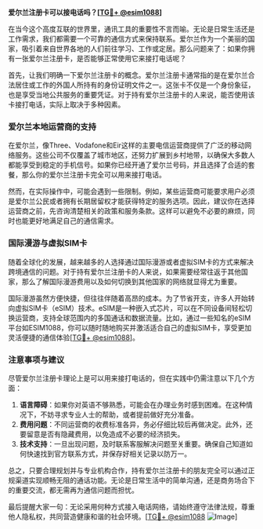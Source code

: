 **爱尔兰注册卡可以接电话吗？[[TG💪+ @esim1088](https://t.me/s/esim1088)]**

在当今这个高度互联的世界里，通讯工具的重要性不言而喻。无论是日常生活还是工作需求，我们都需要一个可靠的通信方式来保持联系。爱尔兰作为一个美丽的国家，吸引着来自世界各地的人们前往学习、工作或定居。那么问题来了：如果你拥有一张爱尔兰注册卡，是否能够正常使用它来接打电话呢？

首先，让我们明确一下爱尔兰注册卡的概念。爱尔兰注册卡通常指的是在爱尔兰合法居住或工作的外国人所持有的身份证明文件之一。这张卡不仅是一个身份象征，也是享受当地公共服务的重要凭证。对于持有爱尔兰注册卡的人来说，能否使用该卡接打电话，实际上取决于多种因素。

### 爱尔兰本地运营商的支持

在爱尔兰，像Three、Vodafone和Eir这样的主要电信运营商提供了广泛的移动网络服务。这些公司不仅覆盖了城市地区，还努力扩展到乡村地带，以确保大多数人都能享受到稳定的手机信号。如果你已经开通了爱尔兰号码，并且选择了合适的套餐，那么你的爱尔兰注册卡完全可以用来接打电话。

然而，在实际操作中，可能会遇到一些限制。例如，某些运营商可能要求用户必须是爱尔兰公民或者拥有长期居留权才能获得特定的服务选项。因此，建议你在选择运营商之前，先咨询清楚相关的政策和服务条款。这样可以避免不必要的麻烦，同时也能更好地满足自己的通信需求。

### 国际漫游与虚拟SIM卡

随着全球化的发展，越来越多的人选择通过国际漫游或者虚拟SIM卡的方式来解决跨境通信的问题。对于持有爱尔兰注册卡的人来说，如果需要经常往返于其他国家，那么了解国际漫游费用以及如何切换到其他国家的网络就显得尤为重要。

国际漫游虽然方便快捷，但往往伴随着高昂的成本。为了节省开支，许多人开始转向虚拟SIM卡（eSIM）技术。eSIM是一种嵌入式芯片，可以在不同设备间轻松切换运营商，支持全球范围内的多国通话和数据流量。比如，通过一些知名的eSIM平台如ESIM1088，你可以随时随地购买并激活适合自己的虚拟SIM卡，享受更加灵活便捷的通信体验[[TG💪+ @esim1088](https://t.me/s/esim1088)]。

### 注意事项与建议

尽管爱尔兰注册卡理论上是可以用来接打电话的，但在实践中仍需注意以下几个方面：

1. **语言障碍**：如果你对英语不够熟悉，可能会在办理业务时感到困难。在这种情况下，不妨寻求专业人士的帮助，或者提前做好充分准备。
2. **费用问题**：不同运营商的收费标准各异，务必仔细比较后再做决定。此外，还要留意是否有隐藏费用，以免造成不必要的经济损失。
3. **技术支持**：一旦出现问题，及时联系客服解决问题至关重要。确保自己知道如何快速找到官方联系方式，并保存好相关记录以防万一。

总之，只要合理规划并与专业机构合作，持有爱尔兰注册卡的朋友完全可以通过正规渠道实现顺畅无阻的通话功能。无论是日常生活中的简单沟通，还是商务场合下的重要交流，都无需再为通信问题而担忧。

最后提醒大家一句：无论采用何种方式接入电话网络，请始终遵守法律法规，尊重他人隐私权，共同营造健康和谐的社会环境。[[TG💪+ @esim1088](https://t.me/s/esim1088) ![Image](https://i.postimg.cc/4NQfJmqS/Snipaste-2025-05-13-00-14-12.png)]
